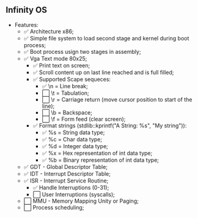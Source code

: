 ## Infinity OS

- Features:
  - ✅ Architecture x86;
  - ✅ Simple file system to load second stage and kernel during boot process;
  - ✅ Boot process usign two stages in assembly;
  - ✅ Vga Text mode 80x25;
    - ✅ Print text on screen;
    - ✅ Scroll content up on last line reached and is full filled;
    - ✅ Supported Scape sequeces:
      - ✅ \n = Line break;
      - ⬜ \t = Tabulation;
      - ⬜ \r = Carriage return (move cursor position to start of the line);
      - ⬜ \b = Backspace;
      - ⬜ \f = Form feed (clear screen);
    - ✅ Format strings (stdlib::kprintf("A String: %s", "My string")):
      - ✅ %s = String data type;
      - ✅ %c = Char data type;
      - ✅ %d = Integer data type;
      - ✅ %x = Hex representation of int data type;
      - ✅ %b = Binary representation of int data type;
  - ✅ GDT - Global Descriptor Table;
  - ✅ IDT - Interrupt Descriptor Table;
  - ✅ ISR - Interrupt Service Routine;
      - ✅ Handle Interruptions (0-31);
      - ⬜ User Interruptions (syscalls);
  - ⬜ MMU - Memory Mapping Unity or Paging;
  - ⬜ Process scheduling;
      

